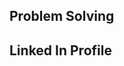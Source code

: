 <h2>Problem Solving</h2>
</head>
<body>
 <h2>Linked In Profile</h2>
<a href="https://www.linkedin.com/in/praveen-acharya-226a22125/</a>
<h1>Daily Practice On DSA </h1>
  <p>Daily Work On Backend Language Python Java C++</p>
  <p>Data Base Langauge SQL and Mysql</p>
  

</body>
</html>
